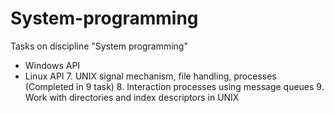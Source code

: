 # System-programming
Tasks on discipline "System programming" 

* Windows API
* Linux API
	7. UNIX signal mechanism, file handling, processes (Completed in 9 task)
	8. Interaction processes using message queues
	9. Work with directories and index descriptors in UNIX

